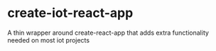 # create-iot-react-app
A thin wrapper around create-react-app that adds extra functionality needed on most iot projects
